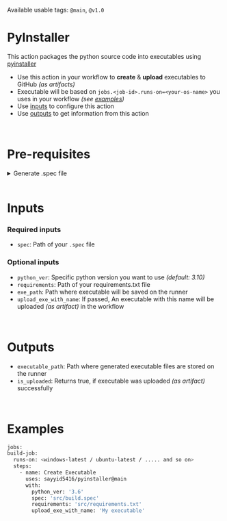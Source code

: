 Available usable tags: `@main`, `@v1.0`

# PyInstaller
This action packages the python source code into executables using [pyinstaller](https://pyinstaller.org)
  - Use this action in your workflow to **create** & **upload** executables to GitHub _(as artifacts)_
  - Executable will be based on `jobs.<job-id>.runs-on=<your-os-name>` you uses in your workflow _(see [examples](#examples))_
  - Use [inputs](#inputs) to configure this action
  - Use [outputs](#outputs) to get information from this action


<br>


# Pre-requisites

  <details>
  <summary>Generate .spec file</summary>

  - Clone your repository to your PC
  - Install pyinstaller: `pip install pyinstaller`
  - Run pyinstaller to generate `.spec` file: `pyinstaller <appname>.py`
  - Modify `.spec` file according to your needs
  - Push that `.spec` file to your repo
  </details>


<br>


# Inputs

  ### Required inputs
  - `spec`: Path of your `.spec` file

  ### Optional inputs
  - `python_ver`: Specific python version you want to use _(default: 3.10)_
  - `requirements`: Path of your requirements.txt file
  - `exe_path`: Path where executable will be saved on the runner
  - `upload_exe_with_name`: If passed, An executable with this name will be uploaded _(as artifact)_ in the workflow


<br>


# Outputs
  - `executable_path`: Path where generated executable files are stored on the runner
  - `is_uploaded`: Returns true, if executable was uploaded _(as artifact)_ successfully


<br>


# Examples

```bash
jobs:
build-job:
  runs-on: <windows-latest / ubuntu-latest / ..... and so on>
  steps:
    - name: Create Executable
      uses: sayyid5416/pyinstaller@main
      with:
        python_ver: '3.6'
        spec: 'src/build.spec'
        requirements: 'src/requirements.txt'
        upload_exe_with_name: 'My executable'
```
